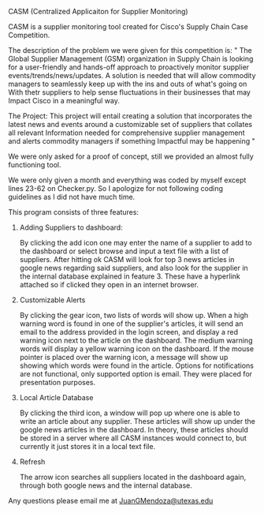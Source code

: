 
CASM (Centralized Applicaiton for Supplier Monitoring)

CASM is a supplier monitoring tool created for Cisco's Supply Chain Case Competition. 

The description of the problem we were given for this competition is:
"
The Global Supplier Management (GSM) organization in Supply Chain 
is looking for a user-friendly and hands-off approach to proactively 
monitor supplier events/trends/news/updates. A solution is needed 
that will allow commodity managers to seamlessly keep up with the 
ins and outs of what's going on With thetr suppliers to help sense 
fluctuations in their businesses that may Impact Cisco in a meaningful way. 

The Project: This project will entail creating a solution that incorporates 
the latest news and events around a customizable set of suppliers that collates 
all relevant Information needed for comprehensive supplier management and alerts 
commodity managers if something Impactful may be happening "

We were only asked for a proof of concept, still we provided an almost fully functioning
tool.

We were only given a month and everything was coded by myself except lines 23-62 on Checker.py.
So I apologize for not following coding guidelines as I did not have much time.

This program consists of three features:

1. Adding Suppliers to dashboard:
	
	By clicking the add icon one may enter the name of a supplier to add to the dashboard
	or select browse and input a text file with a list of suppliers. After hitting ok CASM
	will look for top 3 news articles in google news regarding said suppliers, and also look
	for the supplier in the internal database explained in feature 3. These have
	a hyperlink attached so if clicked they open in an internet browser.

2. Customizable Alerts
	
	By clicking the gear icon, two lists of words will show up. When a high warning word is
	found in one of the supplier's articles, it will send an email to the address provided in
	the login screen, and display a red warning icon next to the article on the dashboard.
	The medium warning words will display a yellow warning icon on the dashboard.
	If the mouse pointer is placed over the warning icon, a message will show up showing
	which words were found in the article.
	Options for notifications are not functional, only supported option is email. They were
	placed for presentation purposes.

3. Local Article Database

	By clicking the third icon, a window will pop up where one is able to write an article
	about any supplier. These articles will show up under the google news articles in the dashboard.
	In theory, these articles should be stored in a server where all CASM instances would connect to,
	but currently it just stores it in a local text file.

4. Refresh
	
	The arrow icon searches all suppliers located in the dashboard again, through both google news
	and the internal database.

Any questions please email me at JuanGMendoza@utexas.edu
